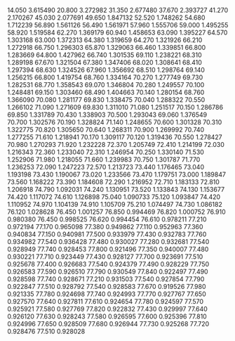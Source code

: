 14.050 3.615490
20.800 3.272982
31.350 2.677480
37.670 2.393727
41.270 2.170267
45.030 2.077691
49.650 1.847132
52.520 1.748262
54.680 1.712239
56.890 1.561126
56.490 1.561971
57.960 1.555706
59.000 1.495255
58.920 1.519584
62.270 1.369179
60.940 1.458653
63.090 1.395227
64.570 1.303168
63.000 1.372313
64.380 1.319659
64.270 1.321926
66.210 1.272918
66.750 1.296303
65.870 1.329063
66.460 1.339851
66.800 1.283669
64.800 1.427962
66.740 1.301535
69.110 1.238221
68.310 1.289198
67.670 1.321504
67.380 1.347406
68.020 1.308641
68.410 1.297394
68.630 1.324526
67.960 1.356692
68.510 1.298764
69.140 1.256215
66.800 1.419754
68.760 1.334164
70.270 1.277749
69.730 1.282531
68.770 1.358543
69.070 1.346804
70.280 1.249557
70.100 1.248481
69.150 1.303460
68.490 1.404663
70.140 1.280154
68.760 1.366090
70.080 1.281177
69.830 1.338475
70.040 1.288322
70.550 1.266102
71.090 1.271609
69.830 1.311010
71.080 1.251517
70.150 1.286786
69.850 1.331789
70.430 1.338903
70.500 1.293043
69.060 1.376549
70.700 1.302576
70.190 1.328824
71.140 1.248655
70.600 1.301328
70.310 1.322775
70.820 1.305650
70.640 1.268311
70.900 1.269992
70.740 1.277255
71.610 1.218941
70.170 1.309117
70.120 1.319436
70.550 1.278427
70.980 1.270293
71.920 1.232228
72.370 1.205749
72.410 1.214199
72.030 1.216343
72.360 1.233040
72.310 1.246954
70.250 1.330140
71.530 1.252906
71.980 1.218055
71.660 1.239983
70.750 1.301787
71.770 1.236253
72.090 1.247223
72.570 1.213723
73.440 1.176465
73.040 1.193198
73.430 1.190067
73.020 1.233566
73.470 1.179751
73.000 1.189847
73.560 1.168222
73.390 1.184608
72.290 1.216952
72.710 1.183133
72.810 1.206918
74.790 1.092031
74.240 1.130951
73.520 1.133843
74.130 1.153677
74.420 1.117072
74.610 1.126898
75.040 1.090733
75.120 1.093847
74.420 1.110952
74.970 1.104139
74.910 1.105709
75.210 1.074497
74.730 1.086182
76.120 1.028628
76.450 1.001257
76.850 0.994469
76.820 1.000752
76.910 0.980380
76.450 0.998525
76.620 0.994454
76.610 0.978211
77.210 0.972194
77.170 0.965098
77.380 0.949862
77.110 0.952963
77.360 0.940834
77.150 0.940981
77.500 0.933979
77.430 0.932783
77.760 0.934982
77.540 0.936428
77.480 0.930027
77.280 0.932681
77.540 0.928949
77.740 0.928453
77.800 0.921496
77.350 0.940007
77.480 0.930221
77.710 0.923449
77.430 0.928127
77.700 0.923691
77.510 0.925678
77.400 0.926683
77.540 0.924379
77.490 0.928229
77.750 0.926583
77.590 0.926510
77.790 0.930549
77.840 0.922497
77.490 0.928598
77.740 0.928671
77.210 0.931503
77.540 0.927854
77.790 0.922847
77.510 0.928792
77.540 0.928583
77.670 0.919526
77.980 0.921335
77.780 0.924698
77.740 0.924993
77.770 0.927767
77.650 0.927570
77.640 0.927811
77.610 0.924654
77.780 0.924597
77.570 0.925921
77.580 0.927769
77.820 0.922832
77.430 0.929997
77.640 0.926120
77.630 0.928243
77.580 0.926595
77.600 0.925396
77.810 0.924996
77.650 0.928509
77.680 0.926944
77.730 0.925268
77.720 0.928476
77.510 0.928028
